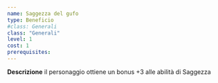 ```yaml
---
name: Saggezza del gufo
type: Beneficio
#class: Generali
class: "Generali"
level: 1
cost: 1
prerequisites:
---
```


**Descrizione**
il personaggio ottiene un bonus +3 alle abilità di Saggezza